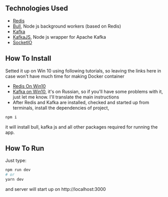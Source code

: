 
## Technologies Used

- [Redis](https://redis.io/)
- [Bull](https://github.com/OptimalBits/bull), Node js background workers (based on Redis)
- [Kafka](https://kafka.apache.org/)
- [KafkaJS](https://kafka.js.org/), Node js wrapper for Apache Kafka
- [SocketIO](https://socket.io/)

## How To Install
Setted it up on Win 10 using following tutorials, so leaving the links here in case won't have much time for making Docker container

- [Redis On Win10](https://hackthedeveloper.com/how-to-install-redis-on-windows-10/)
- [Kafka on Win10](https://habr.com/ru/post/496182/), it's on Russian, so if you'll have some problems with it, just let me know. I'll translate the main instructions
- After Redis and Kafka are installed, checked and started up from terminals, install the dependencies of project,
```bash
npm i
```
it will install bull, kafka js and all other packages required for running the app.

## How To Run

Just type:

```bash
npm run dev
# or
yarn dev
```
and server will start up on http://localhost:3000
